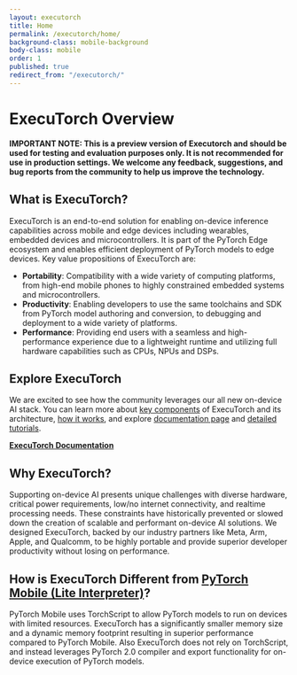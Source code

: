 ```yaml
---
layout: executorch
title: Home
permalink: /executorch/home/
background-class: mobile-background
body-class: mobile
order: 1
published: true
redirect_from: "/executorch/"
---
```


# ExecuTorch Overview

**IMPORTANT NOTE: This is a preview version of Executorch and should be used for testing and evaluation purposes only. It is not recommended for use in production settings. We welcome any feedback, suggestions, and bug reports from the community to help us improve the technology.**

## What is ExecuTorch?
ExecuTorch is an end-to-end solution for enabling on-device inference capabilities across mobile and edge devices including wearables, embedded devices and microcontrollers. It is part of the PyTorch Edge ecosystem and enables efficient deployment of PyTorch models to edge devices. Key value propositions of ExecuTorch are:

* **Portability**: Compatibility with a wide variety of computing platforms, from high-end mobile phones to highly constrained embedded systems and microcontrollers.
* **Productivity**: Enabling developers to use the same toolchains and SDK from PyTorch model authoring and conversion, to debugging and deployment to a wide variety of platforms.
* **Performance**: Providing end users with a seamless and high-performance experience due to a lightweight runtime and utilizing full hardware capabilities such as CPUs, NPUs and DSPs.

## Explore ExecuTorch

We are excited to see how the community leverages our all new on-device AI stack. You can learn more about  [key components](https://resplendent-gnome-14e531.netlify.app/getting-started-architecture) of ExecuTorch and its architecture, [how it works](https://resplendent-gnome-14e531.netlify.app/intro-how-it-works), and explore [documentation page](https://resplendent-gnome-14e531.netlify.app/) and [detailed tutorials](https://resplendent-gnome-14e531.netlify.app/tutorials/).

**[ExecuTorch Documentation](/executorch/documentation)**

## Why ExecuTorch?

Supporting on-device AI presents unique challenges with diverse hardware, critical power requirements, low/no internet connectivity, and realtime processing needs. These constraints have historically prevented or slowed down the creation of scalable and performant on-device AI solutions. We designed ExecuTorch, backed by our industry partners like Meta, Arm, Apple, and Qualcomm, to be highly portable and provide superior developer productivity without losing on performance.

## How is ExecuTorch Different from [PyTorch Mobile (Lite Interpreter)](/mobile/home/)?

PyTorch Mobile uses TorchScript to allow PyTorch models to run on devices with limited resources. ExecuTorch has a significantly smaller memory size and a dynamic memory footprint resulting in superior performance compared to PyTorch Mobile. Also ExecuTorch does not rely on TorchScript, and instead leverages PyTorch 2.0 compiler and export functionality for on-device execution of PyTorch models. 

<!-- Do not remove the below script -->

<script page-id="home" src="{{ site.baseurl }}/assets/menu-tab-selection.js"></script>
